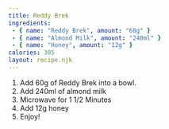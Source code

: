 ```yaml
---
title: Reddy Brek
ingredients:
 - { name: "Reddy Brek", amount: "60g" }
 - { name: "Almond Milk", amount: "240ml" }
 - { name: "Honey", amount: "12g" }
calories: 305
layout: recipe.njk
---
```


1. Add 60g of Reddy Brek into a bowl.
2. Add 240ml of almond milk
3. Microwave for 1 1/2 Minutes
4. Add 12g honey
5. Enjoy!
